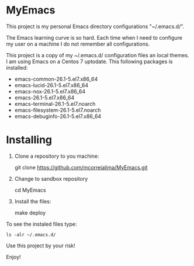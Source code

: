 # MyEmacs
This project is my personal Emacs directory configurations "~/.emacs.d/".

The Emacs learning curve is so hard. Each time when I need to configure
my user on a machine I do not remember all configurations. 

This project is a copy of my ~/.emacs.d/ configuration files an local
themes. I am using Emacs on a Centos 7 uptodate. This following packages
is installed:

 - emacs-common-26.1-5.el7.x86_64
 - emacs-lucid-26.1-5.el7.x86_64
 - emacs-nox-26.1-5.el7.x86_64
 - emacs-26.1-5.el7.x86_64
 - emacs-terminal-26.1-5.el7.noarch
 - emacs-filesystem-26.1-5.el7.noarch
 - emacs-debuginfo-26.1-5.el7.x86_64

# Installing

1) Clone a repository to you machine:

     git clone https://github.com/mcorreialima/MyEmacs.git

2) Change to sandbox repository

     cd MyEmacs

3) Install the files:

     make deploy

To see the instaled files type:

    ls -alr ~/.emacs.d/

Use this project by your risk! 

Enjoy!


